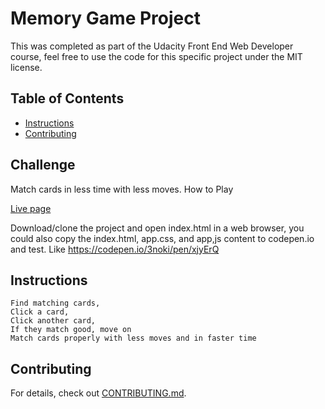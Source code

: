 # Memory Game Project

This was completed as part of the Udacity Front End Web Developer course, feel free to use the code for this specific project under the MIT license.

## Table of Contents

* [Instructions](#instructions)
* [Contributing](#contributing)



## Challenge

Match cards in less time with less moves.
How to Play

[Live page](https://3noki.github.io/udacity_front_end_web_developer/project_2_memory_game/index.html)

Download/clone the project and open index.html in a web browser, you could also copy the index.html, app.css, and app,js content to codepen.io and test. Like https://codepen.io/3noki/pen/xjyErQ

## Instructions

    Find matching cards,
    Click a card,
    Click another card,
    If they match good, move on
    Match cards properly with less moves and in faster time    
    
    
## Contributing

For details, check out [CONTRIBUTING.md](../CONTRIBUTING.md).
